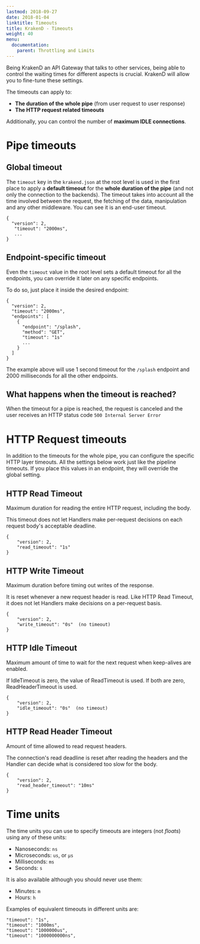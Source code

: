 ```yaml
---
lastmod: 2018-09-27
date: 2018-01-04
linktitle: Timeouts
title: KrakenD - Timeouts
weight: 40
menu:
  documentation:
    parent: Throttling and Limits
---
```


Being KrakenD an API Gateway that talks to other services, being able to control the waiting times for different aspects is crucial. KrakenD will allow you to fine-tune these settings.

The timeouts can apply to:

- **The duration of the whole pipe** (from user request to user response)
- **The HTTP request related timeouts**

Additionally, you can control the number of **maximum IDLE connections**.

# Pipe timeouts

## Global timeout
The `timeout` key in the `krakend.json` at the root level is used in the first place to apply a **default timeout** for the **whole duration of the pipe** (and not only the connection to the backends). The timeout takes into account all the time involved between the request, the fetching of the data, manipulation and any other middleware. You can see it is an end-user timeout.

	{
	  "version": 2,
	   "timeout": "2000ms",
	   ...
	}

## Endpoint-specific timeout
Even the `timeout` value in the root level sets a default timeout for all the endpoints, you can override it later on any specific endpoints.

To do so, just place it inside the desired endpoint:

	{
	  "version": 2,
	  "timeout": "2000ms",
	  "endpoints": [
	    {
	      "endpoint": "/splash",
	      "method": "GET",
	      "timeout": "1s"
	      ...
	    }
	  ]
	}

The example above will use 1 second timeout for the `/splash` endpoint and 2000 milliseconds for all the other endpoints.

## What happens when the timeout is reached?
When the timeout for a pipe is reached, the request is canceled and the user receives an HTTP status code `500 Internal Server Error`

# HTTP Request timeouts
In addition to the timeouts for the whole pipe, you can configure the specific HTTP layer timeouts.
All the settings below work just like the pipeline timeouts. If you place this values in an endpoint, they will override the global setting.

## HTTP Read Timeout
Maximum duration for reading the entire HTTP request, including the body.

This timeout does not let Handlers make per-request decisions on each request body's acceptable deadline.

	{
		"version": 2,
		"read_timeout": "1s"
	}

## HTTP Write Timeout
Maximum duration before timing out writes of the response.

It is reset whenever a new request header is read. Like HTTP Read Timeout, it does not let Handlers make decisions on a per-request basis.

	{
		"version": 2,
		"write_timeout": "0s"  (no timeout)
	}


## HTTP Idle Timeout
Maximum amount of time to wait for the next request when keep-alives are enabled.

If IdleTimeout is zero, the value of ReadTimeout is used. If both are zero, ReadHeaderTimeout is used.

	{
		"version": 2,
		"idle_timeout": "0s"  (no timeout)
	}

## HTTP Read Header Timeout
Amount of time allowed to read request headers.

The connection's read deadline is reset after reading the headers and the Handler can decide what is considered too slow for the body.

	{
		"version": 2,
		"read_header_timeout": "10ms"
	}

# Time units
The time units you can use to specify timeouts are integers (not *floats*) using any of these units:

- Nanoseconds: `ns`
- Microseconds: `us`, or `µs`
- Milliseconds: `ms`
- Seconds: `s`

It is also available although you should never use them:

- Minutes: `m`
- Hours: `h`

Examples of equivalent timeouts in different units are:

	"timeout": "1s",
	"timeout": "1000ms",
	"timeout": "1000000us",
	"timeout": "1000000000ns",
